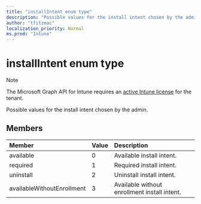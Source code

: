 ```yaml
---
title: "installIntent enum type"
description: "Possible values for the install intent chosen by the admin."
author: "tfitzmac"
localization_priority: Normal
ms.prod: "Intune"
---
```


# installIntent enum type

> [!NOTE]
> The Microsoft Graph API for Intune requires an [active Intune license](https://go.microsoft.com/fwlink/?linkid=839381) for the tenant.

Possible values for the install intent chosen by the admin.

## Members
|Member|Value|Description|
|:---|:---|:---|
|available|0|Available install intent.|
|required|1|Required install intent.|
|uninstall|2|Uninstall install intent.|
|availableWithoutEnrollment|3|Available without enrollment install intent.|



